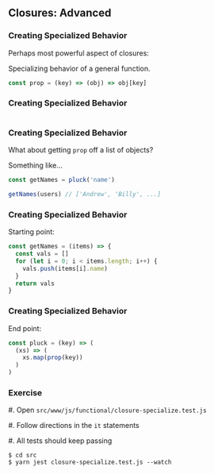 ## Closures: Advanced

### Creating Specialized Behavior

Perhaps most powerful aspect of closures:

Specializing behavior of a general function.

```javascript
const prop = (key) => (obj) => obj[key]
```

### Creating Specialized Behavior

~~~ {.javascript insert="../../../src/examples/js/closure.js" token="specialization"}
~~~

### Creating Specialized Behavior

What about getting `prop` off a list of objects?

Something like...

```javascript
const getNames = pluck('name')

getNames(users) // ['Andrew', 'Billy', ...]
```

### Creating Specialized Behavior

Starting point:

```javascript
const getNames = (items) => {
  const vals = []
  for (let i = 0; i < items.length; i++) {
    vals.push(items[i].name)
  }
  return vals
}
```


### Creating Specialized Behavior

End point:

```javascript
const pluck = (key) => (
  (xs) => (
    xs.map(prop(key))
  )
)
```

### Exercise

#. Open `src/www/js/functional/closure-specialize.test.js`

#. Follow directions in the `it` statements

#. All tests should keep passing

```shell
$ cd src
$ yarn jest closure-specialize.test.js --watch
```
